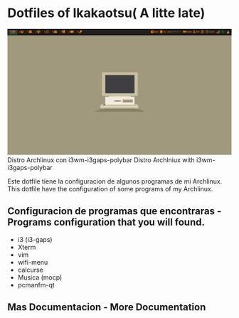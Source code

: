 # Dotfiles of Ikakaotsu( A litte late)

![00](00.png)
Distro Archlinux con i3wm-i3gaps-polybar
Distro Archlniux with i3wm-i3gaps-polybar

Este dotfile tiene la configuracion de algunos programas de mi  Archlinux.
This dotfile have the configuration of some programs of my Archlinux.

## Configuracion de programas que encontraras - Programs configuration that you will found.

+ i3 (i3-gaps)
+ Xterm
+ vim
+ wifi-menu
+ calcurse
+ Musica (mocp)
+ pcmanfm-qt

## Mas Documentacion - More Documentation

 
